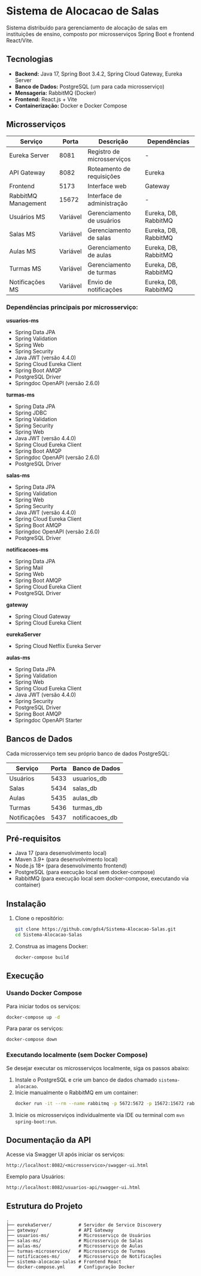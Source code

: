 # Sistema de Alocacao de Salas

Sistema distribuído para gerenciamento de alocação de salas em instituições de ensino, composto por microsserviços Spring Boot e frontend React/Vite.

## Tecnologias

- **Backend:** Java 17, Spring Boot 3.4.2, Spring Cloud Gateway, Eureka Server
- **Banco de Dados:** PostgreSQL (um para cada microsserviço)
- **Mensageria:** RabbitMQ (Docker)
- **Frontend:** React.js + Vite
- **Containerização:** Docker e Docker Compose

## Microsserviços

| Serviço             | Porta    | Descrição                  | Dependências         |
| ------------------- | -------- | -------------------------- | -------------------- |
| Eureka Server       | 8081     | Registro de microsserviços | -                    |
| API Gateway         | 8082     | Roteamento de requisições  | Eureka               |
| Frontend            | 5173     | Interface web              | Gateway              |
| RabbitMQ Management | 15672    | Interface de administração | -                    |
| Usuários MS         | Variável | Gerenciamento de usuários  | Eureka, DB, RabbitMQ |
| Salas MS            | Variável | Gerenciamento de salas     | Eureka, DB, RabbitMQ |
| Aulas MS            | Variável | Gerenciamento de aulas     | Eureka, DB, RabbitMQ |
| Turmas MS           | Variável | Gerenciamento de turmas    | Eureka, DB, RabbitMQ |
| Notificações MS     | Variável | Envio de notificações      | Eureka, DB, RabbitMQ |

### Dependências principais por microsserviço:

**usuarios-ms**
- Spring Data JPA
- Spring Validation
- Spring Web
- Spring Security
- Java JWT (versão 4.4.0)
- Spring Cloud Eureka Client
- Spring Boot AMQP
- PostgreSQL Driver
- Springdoc OpenAPI (versão 2.6.0)

**turmas-ms**
- Spring Data JPA
- Spring JDBC
- Spring Validation
- Spring Security
- Spring Web
- Java JWT (versão 4.4.0)
- Spring Cloud Eureka Client
- Spring Boot AMQP
- Springdoc OpenAPI (versão 2.6.0)
- PostgreSQL Driver

**salas-ms**
- Spring Data JPA
- Spring Validation
- Spring Web
- Spring Security
- Java JWT (versão 4.4.0)
- Spring Cloud Eureka Client
- Spring Boot AMQP
- Springdoc OpenAPI (versão 2.6.0)
- PostgreSQL Driver

**notificacoes-ms**
- Spring Data JPA
- Spring Mail
- Spring Web
- Spring Boot AMQP
- Spring Cloud Eureka Client
- PostgreSQL Driver

**gateway**
- Spring Cloud Gateway
- Spring Cloud Eureka Client

**eurekaServer**
- Spring Cloud Netflix Eureka Server

**aulas-ms**
- Spring Data JPA
- Spring Validation
- Spring Web
- Spring Cloud Eureka Client
- Java JWT (versão 4.4.0)
- Spring Security
- PostgreSQL Driver
- Spring Boot AMQP
- Springdoc OpenAPI Starter

## Bancos de Dados

Cada microsserviço tem seu próprio banco de dados PostgreSQL:

| Serviço      | Porta | Banco de Dados   |
| ------------ | ----- | ---------------- |
| Usuários     | 5433  | usuarios\_db     |
| Salas        | 5434  | salas\_db        |
| Aulas        | 5435  | aulas\_db        |
| Turmas       | 5436  | turmas\_db       |
| Notificações | 5437  | notificacoes\_db |

## Pré-requisitos

- Java 17 (para desenvolvimento local)
- Maven 3.9+ (para desenvolvimento local)
- Node.js 18+ (para desenvolvimento frontend)
- PostgreSQL (para execução local sem docker-compose)
- RabbitMQ  (para execução local sem docker-compose, executando via container)

## Instalação

1. Clone o repositório:
   ```bash
   git clone https://github.com/gds4/Sistema-Alocacao-Salas.git
   cd Sistema-Alocacao-Salas
   ```
2. Construa as imagens Docker:
   ```bash
   docker-compose build
   ```

## Execução

### Usando Docker Compose

Para iniciar todos os serviços:

```bash
docker-compose up -d
```

Para parar os serviços:

```bash
docker-compose down
```

### Executando localmente (sem Docker Compose)

Se desejar executar os microsserviços localmente, siga os passos abaixo:

1. Instale o PostgreSQL e crie um banco de dados chamado `sistema-alocacao`.
2. Inicie manualmente o RabbitMQ em um container:
   ```bash
   docker run -it --rm --name rabbitmq -p 5672:5672 -p 15672:15672 rabbitmq:4.0-management
   ```
3. Inicie os microsserviços individualmente via IDE ou terminal com `mvn spring-boot:run`.

## Documentação da API

Acesse via Swagger UI após iniciar os serviços:

```
http://localhost:8082/<microsservico>/swagger-ui.html
```

Exemplo para Usuários:

```
http://localhost:8082/usuarios-api/swagger-ui.html
```

## Estrutura do Projeto

```
.
├── eurekaServer/          # Servidor de Service Discovery
├── gateway/               # API Gateway
├── usuarios-ms/           # Microsserviço de Usuários
├── salas-ms/              # Microsserviço de Salas
├── aulas-ms/              # Microsserviço de Aulas
├── turmas-microservice/   # Microsserviço de Turmas
├── notificacoes-ms/       # Microsserviço de Notificações
├── sistema-alocacao-salas # Frontend React
└── docker-compose.yml     # Configuração Docker
```